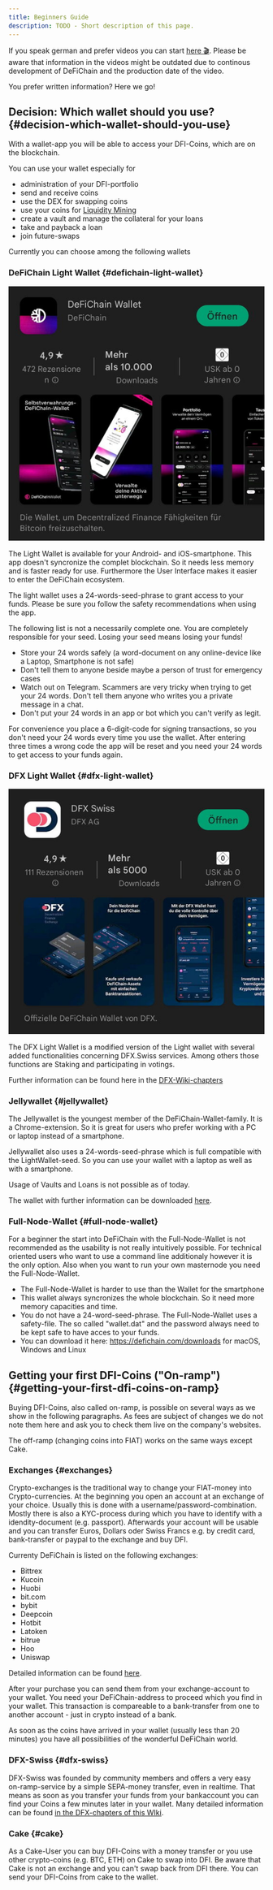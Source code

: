```yaml
---
title: Beginners Guide
description: TODO - Short description of this page.
---
```


If you speak german and prefer videos you can start [here 🎬](https://www.youtube.com/watch?v=q4MUebLlLzM&list=PLc-FB8e3YKYtju2G0O7bcUB1FE2t2SD0j). Please be aware that information in the videos might be outdated due to continous development of DeFiChain and the production date of the video.

You prefer written information? Here we go!

## Decision: Which wallet should you use? {#decision-which-wallet-should-you-use}

With a wallet-app you will be able to access your DFI-Coins, which are on the blockchain.

You can use your wallet especially for

- administration of your DFI-portfolio
- send and receive coins
- use the DEX for swapping coins
- use your coins for [Liquidity Mining](./Liquidity_Mining.md)
- create a vault and manage the collateral for your loans
- take and payback a loan
- join future-swaps

Currently you can choose among the following wallets

### DeFiChain Light Wallet {#defichain-light-wallet}

![](./../media/beginnersguide_EN_01.jpg)

The Light Wallet is available for your Android- and iOS-smartphone. This app doesn't syncronize the complet blockchain. So it needs less memory and is faster ready for use. Furthermore the User Interface makes it easier to enter the DeFiChain ecosystem.

The light wallet uses a 24-words-seed-phrase to grant access to your funds. Please be sure you follow the safety recommendations when using the app.

The following list is not a necessarily complete one. You are completely responsible for your seed. Losing your seed means losing your funds!

- Store your 24 words safely (a word-document on any online-device like a Laptop, Smartphone is not safe)
- Don't tell them to anyone beside maybe a person of trust for emergency cases
- Watch out on Telegram. Scammers are very tricky when trying to get your 24 words. Don't tell them anyone who writes you a private message in a chat.
- Don't put your 24 words in an app or bot which you can't verify as legit.

For convenience you place a 6-digit-code for signing transactions, so you don't need your 24 words every time you use the wallet. After entering three times a wrong code the app will be reset and you need your 24 words to get access to your funds again.

### DFX Light Wallet {#dfx-light-wallet}

![](./../media/beginnersguide_EN_02.jpg)

The DFX Light Wallet is a modified version of the Light wallet with several added functionalities concerning DFX.Swiss services. Among others those functions are Staking and participating in votings.

Further information can be found here in the [DFX-Wiki-chapters](./DFX_FAQ.md)

### Jellywallet {#jellywallet}

The Jellywallet is the youngest member of the DeFiChain-Wallet-family. It is a Chrome-extension. So it is great for users who prefer working with a PC or laptop instead of a smartphone.

Jellywallet also uses a 24-words-seed-phrase which is full compatible with the LightWallet-seed. So you can use your wallet with a laptop as well as with a smartphone.

Usage of Vaults and Loans is not possible as of today.

The wallet with further information can be downloaded [here](https://jellywallet.io/).

### Full-Node-Wallet {#full-node-wallet}

For a beginner the start into DeFiChain with the Full-Node-Wallet is not recommended as the usability is not really intuitively possible. For technical oriented users who want to use a command line additionaly however it is the only option. Also when you want to run your own masternode you need the Full-Node-Wallet.

-   The Full-Node-Wallet is harder to use than the Wallet for the smartphone
-   This wallet always syncronizes the whole blockchain. So it need more memory capacities and time.
-   You do not have a 24-word-seed-phrase. The Full-Node-Wallet uses a safety-file. The so called "wallet.dat" and the password always need to be kept safe to have acces to your funds.
-   You can download it here: <https://defichain.com/downloads> for macOS, Windows and Linux

## Getting your first DFI-Coins ("On-ramp") {#getting-your-first-dfi-coins-on-ramp}

Buying DFI-Coins, also called on-ramp, is possible on several ways as we show in the following paragraphs. As fees are subject of changes we do not note them here and ask you to check them live on the company's websites.

The off-ramp (changing coins into FIAT) works on the same ways except Cake.

### Exchanges {#exchanges}

Crypto-exchanges is the traditional way to change your FIAT-money into Crypto-currencies. At the beginning you open an account at an exchange of your choice. Usually this is done with a username/password-combination. Mostly there is also a KYC-process during which you have to identify with a idendity-document (e.g. passport). Afterwards your account will be usable and you can transfer Euros, Dollars oder Swiss Francs e.g. by credit card, bank-transfer or paypal to the exchange and buy DFI.

Currenty DeFiChain is listed on the following exchanges:

- Bittrex
- Kucoin
- Huobi
- bit.com
- bybit
- Deepcoin
- Hotbit
- Latoken
- bitrue
- Hoo
- Uniswap

Detailed information can be found [here](https://defichain-ecosystem.com/de/overview/exchanges/).

After your purchase you can send them from your exchange-account to your wallet. You need your DeFiChain-address to proceed which you find in your wallet. This transaction is compareable to a bank-transfer from one to another account - just in crypto instead of a bank.

As soon as the coins have arrived in your wallet (usually less than 20 minutes) you have all possibilities of the wonderful DeFiChain world.

### DFX-Swiss {#dfx-swiss}

DFX-Swiss was founded by community members and offers a very easy on-ramp-service by a simple SEPA-money transfer, even in realtime. That means as soon as you transfer your funds from your bankaccount you can find your Coins a few minutes later in your wallet. Many detailed information can be found [in the DFX-chapters of this WIki](./DFX_FAQ.md).

### Cake {#cake}

As a Cake-User you can buy DFI-Coins with a money transfer or you use other crypto-coins (e.g. BTC, ETH) on Cake to swap into DFI. Be aware that Cake is not an exchange and you can't swap back from DFI there. You can send your DFI-Coins from cake to the wallet.
